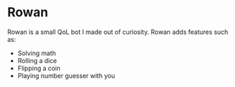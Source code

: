 # Rowan
Rowan is a small QoL bot I made out of curiosity.
Rowan adds features such as:
- Solving math
- Rolling a dice
- Flipping a coin
- Playing number guesser with you
